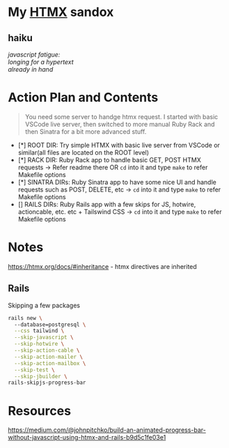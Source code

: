 # My [HTMX](https://htmx.org/) sandox

## haiku

<em>
javascript fatigue:
  <br>
longing for a hypertext
  <br>
already in hand
</em>

# Action Plan and Contents

> You need some server to handge htmx request.
> I started with basic VSCode live server, then switched to more manual Ruby Rack and then Sinatra for a bit more advanced stuff.

- [*] ROOT DIR: Try simple HTMX with basic live server from VSCode or similar(all files are located on the ROOT level)
- [*] RACK DIR: Ruby Rack app to handle basic GET, POST HTMX requests -> Refer readme there OR `cd` into it and type `make` to refer Makefile options
- [*] SINATRA DIRs: Ruby Sinatra app to have some nice UI and handle requests such as POST, DELETE, etc -> `cd` into it and type `make` to refer Makefile options
- [] RAILS DIRs: Ruby Rails app with a few skips for JS, hotwire, actioncable, etc. etc + Tailswind CSS -> `cd` into it and type `make` to refer Makefile options

# Notes

https://htmx.org/docs/#inheritance - htmx directives are inherited

## Rails 

Skipping a few packages

```sh
rails new \                                                                                                                                                                                      ─╯
  --database=postgresql \
  --css tailwind \
  --skip-javascript \
  --skip-hotwire \
  --skip-action-cable \
  --skip-action-mailer \
  --skip-action-mailbox \
  --skip-test \
  --skip-jbuilder \ 
rails-skipjs-progress-bar
```

# Resources

https://medium.com/@johnpitchko/build-an-animated-progress-bar-without-javascript-using-htmx-and-rails-b9d5c1fe03e1
